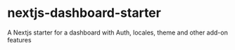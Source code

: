 # nextjs-dashboard-starter
A Nextjs starter for a dashboard with Auth, locales, theme and other add-on features
